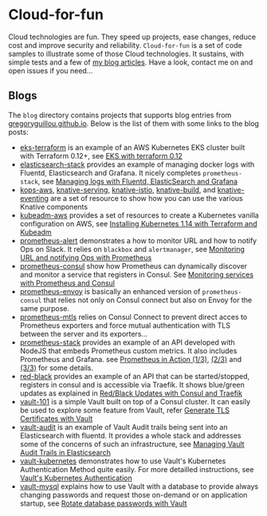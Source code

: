 # Cloud-for-fun

Cloud technologies are fun. They speed up projects, ease changes, reduce cost
and improve security and reliability. `Cloud-for-fun` is a set of code samples
to illustrate some of those Cloud technologies. It sustains, with simple tests
and a few of [my blog articles](https://gregoryguillou.github.io). Have a look,
contact me on and open issues if you need...

## Blogs

The `blog` directory contains projects that supports blog entries from
[gregoryguillou.github.io](https://gregoryguillou.github.io). Below is the list
of them with some links to the blog posts:

- [eks-terraform](https://github.com/gregoryguillou/cloud-for-fun/tree/master/blog/eks-terraform) is an example of an AWS Kubernetes EKS cluster built with Terraform 0.12+,
  see [EKS with terraform 0.12](https://gregoryguillou.github.io/2019-05/eks-terraform)
- [elasticsearch-stack](https://github.com/gregoryguillou/cloud-for-fun/tree/master/blog/elasticsearch-stack)
  provides an example of managing docker logs with Fluentd, Elasticsearch and
  Grafana. It nicely completes `prometheus-stack`, see
  [Managing logs with Fluentd, ElasticSearch and Grafana](https://gregoryguillou.github.io/2019-01/docker-fluentd-elastic/)
- [kops-aws](https://github.com/gregoryguillou/cloud-for-fun/tree/master/blog/kops-aws), 
  [knative-serving](https://github.com/gregoryguillou/cloud-for-fun/tree/master/blog/knative-serving),
  [knative-istio](https://github.com/gregoryguillou/cloud-for-fun/tree/master/blog/knative-istio),
  [knative-build](https://github.com/gregoryguillou/cloud-for-fun/tree/master/blog/knative-build),
  and [knative-eventing](https://github.com/gregoryguillou/cloud-for-fun/tree/master/blog/knative-eventing)
  are a set of resource to show how you can use the various Knative components
- [kubeadm-aws](https://github.com/gregoryguillou/cloud-for-fun/tree/master/blog/kubeadm-aws)
  provides a set of resources to create a Kubernetes vanilla configuration
  on AWS, see
  [Installing Kubernetes 1.14 with Terraform and Kubeadm](https://gregoryguillou.github.io/2019-04/kubeadm-aws)
- [prometheus-alert](https://github.com/gregoryguillou/cloud-for-fun/tree/master/blog/prometheus-alert)
  demonstrates a how to monitor URL and how to notify Ops on Slack. It relies
  on `blackbox` and `alertmanager`, see
  [Monitoring URL and notifying Ops with Prometheus](https://gregoryguillou.github.io/2019-02/prometheus-alert/)
- [prometheus-consul](https://github.com/gregoryguillou/cloud-for-fun/tree/master/blog/prometheus-consul)
  show how Prometheus can dynamically discover and monitor a service that
  registers in Consul. See
  [Monitoring services with Prometheus and Consul](https://gregoryguillou.github.io/2019-02/prometheus-consul/)
- [prometheus-envoy](https://github.com/gregoryguillou/cloud-for-fun/tree/master/blog/prometheus-envoy)
  is basically an enhanced version of `prometheus-consul` that relies not only
  on Consul connect but also on Envoy for the same purpose.
- [prometheus-mtls](https://github.com/gregoryguillou/cloud-for-fun/tree/master/blog/prometheus-mtls)
  relies on Consul Connect to prevent direct acces to Prometheus exporters and
  force mutual authentication with TLS between the server and its exporters... 
- [prometheus-stack](https://github.com/gregoryguillou/cloud-for-fun/tree/master/blog/prometheus-stack)
  provides an example of an API developed with NodeJS that embeds Prometheus
  custom metrics. It also includes Prometheus and Grafana. see [Prometheus in Action (1/3)](https://gregoryguillou.github.io/2019-01/prometheus-configuration/),
  [(2/3)](https://gregoryguillou.github.io/2019-01/prometheus-application/) and
  [(3/3)](https://gregoryguillou.github.io/2019-01/prometheus-grafana/) for
  some details.
- [red-black](https://github.com/gregoryguillou/cloud-for-fun/tree/master/blog/red-black)
  provides an example of an API that can be started/stopped, registers in
  consul and is accessible via Traefik. It shows blue/green updates as explained in
  [Red/Black Updates with Consul and Traefik](https://gregoryguillou.github.io/2019-01/red-black-update/)
- [vault-101](https://github.com/gregoryguillou/cloud-for-fun/tree/master/blog/vault-101)
  is a simple Vault built on top of a Consul cluster. It can easily be used
  to explore some feature from Vault, refer
  [Generate TLS Certificates with Vault](https://gregoryguillou.github.io/2019-01/vault-101/)
- [vault-audit](https://github.com/gregoryguillou/cloud-for-fun/tree/master/blog/vault-audit)
  is an example of Vault Audit trails being sent into an Elasticsearch with
  fluentd. It provides a whole stack and addresses some of the concerns of
  such an infrastructure, see
  [Managing Vault Audit Trails in Elasticsearch](https://gregoryguillou.github.io/2019-02/vault-audit/)
- [vault-kubernetes](https://github.com/gregoryguillou/cloud-for-fun/tree/master/blog/vault-kubernetes)
  demonstrates how to use Vault's Kubernetes Authentication Method quite easily. For
  more detailled instructions, see
  [Vault's Kubernetes Authentication](https://gregoryguillou.github.io/2019-02/vault-kubernetes/)
- [vault-mysql](https://github.com/gregoryguillou/cloud-for-fun/tree/master/blog/vault-mysql)
  explains how to use Vault with a database to provide always changing
  passwords and request those on-demand or on application startup, see
  [Rotate database passwords with Vault](https://gregoryguillou.github.io/2019-01/vault-mysql/)
